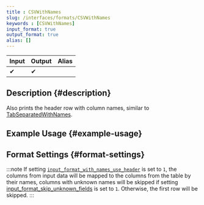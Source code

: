 ```yaml
---
title : CSVWithNames
slug: /interfaces/formats/CSVWithNames
keywords : [CSVWithNames]
input_format: true
output_format: true
alias: []
---
```


| Input | Output | Alias |
|-------|--------|-------|
| ✔     | ✔      |       |

## Description {#description}

Also prints the header row with column names, similar to [TabSeparatedWithNames](/interfaces/formats/TabSeparatedWithNames).

## Example Usage {#example-usage}

## Format Settings {#format-settings}

:::note
If setting [`input_format_with_names_use_header`](../../../operations/settings/settings-formats.md/#input_format_with_names_use_header) is set to `1`,
the columns from input data will be mapped to the columns from the table by their names, columns with unknown names will be skipped if setting [input_format_skip_unknown_fields](../../../operations/settings/settings-formats.md/#input_format_skip_unknown_fields) is set to `1`.
Otherwise, the first row will be skipped.
:::

